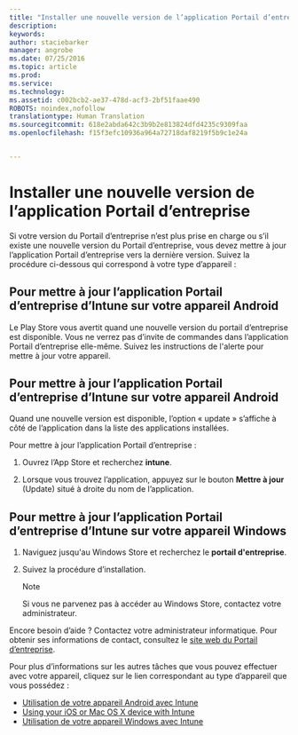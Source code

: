 ```yaml
---
title: "Installer une nouvelle version de l’application Portail d’entreprise | Microsoft Intune"
description: 
keywords: 
author: staciebarker
manager: angrobe
ms.date: 07/25/2016
ms.topic: article
ms.prod: 
ms.service: 
ms.technology: 
ms.assetid: c002bcb2-ae37-478d-acf3-2bf51faae490
ROBOTS: noindex,nofollow
translationtype: Human Translation
ms.sourcegitcommit: 618e2abda642c3b9b2e813824dfd4235c9309faa
ms.openlocfilehash: f15f3efc10936a964a72718daf8219f5b9c1e24a


---
```


# Installer une nouvelle version de l’application Portail d’entreprise

Si votre version du Portail d’entreprise n’est plus prise en charge ou s’il existe une nouvelle version du Portail d’entreprise, vous devez mettre à jour l’application Portail d’entreprise vers la dernière version. Suivez la procédure ci-dessous qui correspond à votre type d’appareil :

## Pour mettre à jour l’application Portail d’entreprise d’Intune sur votre appareil Android

Le Play Store vous avertit quand une nouvelle version du portail d’entreprise est disponible. Vous ne verrez pas d’invite de commandes dans l’application Portail d’entreprise elle-même. Suivez les instructions de l'alerte pour mettre à jour votre appareil.

## Pour mettre à jour l’application Portail d’entreprise d’Intune sur votre appareil Android

Quand une nouvelle version est disponible, l’option « update » s’affiche à côté de l’application dans la liste des applications installées.  

Pour mettre à jour l’application Portail d’entreprise :

1. Ouvrez l’App Store et recherchez **intune**.

2. Lorsque vous trouvez l’application, appuyez sur le bouton **Mettre à jour** (Update) situé à droite du nom de l’application.

## Pour mettre à jour l’application Portail d’entreprise d’Intune sur votre appareil Windows

1.  Naviguez jusqu'au Windows Store et recherchez le **portail d'entreprise**.

2.  Suivez la procédure d’installation.

    > [!NOTE]
    > Si vous ne parvenez pas à accéder au Windows Store, contactez votre administrateur.


Encore besoin d’aide ? Contactez votre administrateur informatique. Pour obtenir ses informations de contact, consultez le [site web du Portail d’entreprise](http://portal.manage.microsoft.com).

Pour plus d’informations sur les autres tâches que vous pouvez effectuer avec votre appareil, cliquez sur le lien correspondant au type d’appareil que vous possédez :

- [Utilisation de votre appareil Android avec Intune](using-your-android-device-with-intune.md)</br>
- [Using your iOS or Mac OS X device with Intune](using-your-ios-or-mac-os-x-device-with-intune.md)</br>
- [Utilisation de votre appareil Windows avec Intune](using-your-windows-device-with-intune.md)



<!--HONumber=Jul16_HO4-->


